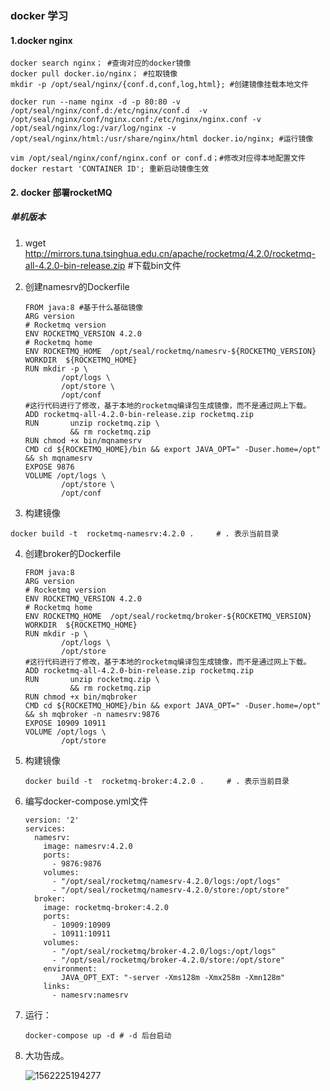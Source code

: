 ### docker 学习

#### 1.docker nginx

```
docker search nginx； #查询对应的docker镜像
docker pull docker.io/nginx； #拉取镜像
mkdir -p /opt/seal/nginx/{conf.d,conf,log,html}; #创建镜像挂载本地文件
  
docker run --name nginx -d -p 80:80 -v /opt/seal/nginx/conf.d:/etc/nginx/conf.d  -v /opt/seal/nginx/conf/nginx.conf:/etc/nginx/nginx.conf -v /opt/seal/nginx/log:/var/log/nginx -v /opt/seal/nginx/html:/usr/share/nginx/html docker.io/nginx; #运行镜像

vim /opt/seal/nginx/conf/nginx.conf or conf.d；#修改对应得本地配置文件
docker restart 'CONTAINER ID'; 重新启动镜像生效
```

#### 2. docker 部署rocketMQ

##### 单机版本

1. wget http://mirrors.tuna.tsinghua.edu.cn/apache/rocketmq/4.2.0/rocketmq-all-4.2.0-bin-release.zip  #下载bin文件

2. 创建namesrv的Dockerfile

   ```
   FROM java:8 #基于什么基础镜像
   ARG version
   # Rocketmq version
   ENV ROCKETMQ_VERSION 4.2.0
   # Rocketmq home
   ENV ROCKETMQ_HOME  /opt/seal/rocketmq/namesrv-${ROCKETMQ_VERSION}
   WORKDIR  ${ROCKETMQ_HOME}
   RUN mkdir -p \
           /opt/logs \
           /opt/store \
           /opt/conf
   #这行代码进行了修改，基于本地的rocketmq编译包生成镜像，而不是通过网上下载。
   ADD rocketmq-all-4.2.0-bin-release.zip rocketmq.zip
   RUN       unzip rocketmq.zip \
             && rm rocketmq.zip
   RUN chmod +x bin/mqnamesrv
   CMD cd ${ROCKETMQ_HOME}/bin && export JAVA_OPT=" -Duser.home=/opt" && sh mqnamesrv
   EXPOSE 9876
   VOLUME /opt/logs \
           /opt/store \
           /opt/conf
   ```

3.  构建镜像

   ```
   docker build -t  rocketmq-namesrv:4.2.0 .     # . 表示当前目录
   ```

4. 创建broker的Dockerfile

   ```
   FROM java:8
   ARG version
   # Rocketmq version
   ENV ROCKETMQ_VERSION 4.2.0
   # Rocketmq home
   ENV ROCKETMQ_HOME  /opt/seal/rocketmq/broker-${ROCKETMQ_VERSION}
   WORKDIR  ${ROCKETMQ_HOME}
   RUN mkdir -p \
           /opt/logs \
           /opt/store
   #这行代码进行了修改，基于本地的rocketmq编译包生成镜像，而不是通过网上下载。
   ADD rocketmq-all-4.2.0-bin-release.zip rocketmq.zip
   RUN       unzip rocketmq.zip \
             && rm rocketmq.zip
   RUN chmod +x bin/mqbroker
   CMD cd ${ROCKETMQ_HOME}/bin && export JAVA_OPT=" -Duser.home=/opt" && sh mqbroker -n namesrv:9876
   EXPOSE 10909 10911
   VOLUME /opt/logs \
           /opt/store
   ```

5. 构建镜像

   ```
   docker build -t  rocketmq-broker:4.2.0 .     # . 表示当前目录
   ```

6. 编写docker-compose.yml文件

   ```
   version: '2'
   services:
     namesrv:
       image: namesrv:4.2.0
       ports:
         - 9876:9876
       volumes:
         - "/opt/seal/rocketmq/namesrv-4.2.0/logs:/opt/logs"
         - "/opt/seal/rocketmq/namesrv-4.2.0/store:/opt/store"
     broker:
       image: rocketmq-broker:4.2.0
       ports:
         - 10909:10909
         - 10911:10911
       volumes:
         - "/opt/seal/rocketmq/broker-4.2.0/logs:/opt/logs"
         - "/opt/seal/rocketmq/broker-4.2.0/store:/opt/store"
       environment:
           JAVA_OPT_EXT: "-server -Xms128m -Xmx258m -Xmn128m"
       links:
         - namesrv:namesrv
   ```

7. 运行：

   ```
   docker-compose up -d # -d 后台启动
   ```

8. 大功告成。

   ![1562225194277](C:\Users\huang\AppData\Roaming\Typora\typora-user-images\1562225194277.png)



